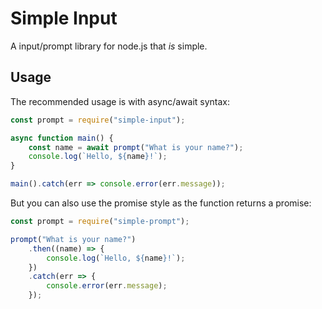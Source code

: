 # Simple Input

A input/prompt library for node.js that *is* simple.

## Usage

The recommended usage is with async/await syntax:

```js
const prompt = require("simple-input");

async function main() {
    const name = await prompt("What is your name?");
    console.log(`Hello, ${name}!`);
}

main().catch(err => console.error(err.message));
```

But you can also use the promise style as the function
returns a promise:

```js
const prompt = require("simple-prompt");

prompt("What is your name?")
    .then((name) => {
        console.log(`Hello, ${name}!`);
    })
    .catch(err => {
        console.error(err.message);
    });
```